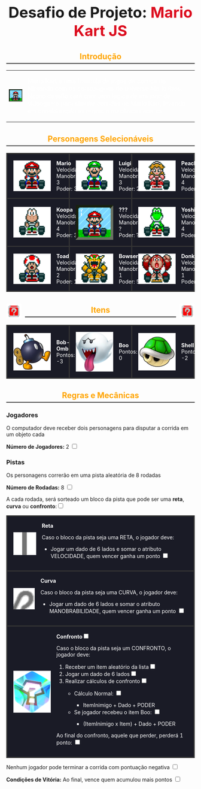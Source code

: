 <h1 style="text-align: center; font-size: 2.5rem;"> Desafio de Projeto: <span style="color:rgb(220, 13, 30)">Mario Kart JS</span></h1>

<h2 style="color: #ffa500; border-bottom: 2px solid #333; padding-bottom: 0.3rem; margin-top: 2rem; text-align: center">Introdução</h2>

<table>
    <tr>
        <td>
            <img src="./Docs/Characters/header.gif" width="200" alt="Mario Kart">
        </td>
        <td>
            <p style="font-size: 1rem; color: #fff;">
            Mario Kart é uma franquia de jogos de corrida da Nintendo com os personagens do universo Mario Bros. Nosso desafio será criar uma lógica de um jogo de videogame para simular corridas de Mario Kart, levando em consideração as regras e mecânicas abaixo.
            </p>
        </td>
    </tr>
</table>

<h2 style="color: #ffa500; border-bottom: 2px solid #333; padding-bottom: 0.3rem; margin-top: 2rem; text-align: center">Personagens Selecionáveis</h2>

<table style="width: 100%; border-collapse: collapse; margin-top: 1rem; background-color: #1a1b26; color: #fff;">
    <tr>
        <td style="width: 33.33%; padding: 1rem; border: 3px solid #333; vertical-align: middle;">
            <div style="display: flex; align-items: center;">
                <img src="./Docs/Characters/mario.gif" alt="Mario" width="100px" style="margin-right: 15px;">
                <div>
                    <strong>Mario</strong><br>
                    Velocidade: 3<br>
                    Manobrabilidade: 3<br>
                    Poder: 3
                </div>
            </div>
        </td>
        <td style="width: 33.33%; padding: 1rem; border: 3px solid #333; vertical-align: middle;">
            <div style="display: flex; align-items: center;">
                <img src="./Docs/Characters/luigi.gif" alt="Luigi" width="100px" style="margin-right: 15px;">
                <div>
                    <strong>Luigi</strong><br>
                    Velocidade: 4<br>
                    Manobrabilidade: 3<br>
                    Poder: 2
                </div>
            </div>
        </td>
        <td style="width: 33.33%; padding: 1rem; border: 3px solid #333; vertical-align: middle;">
            <div style="display: flex; align-items: center;">
                <img src="./Docs/Characters/peach.gif" alt="Peach" width="100px" style="margin-right: 15px;">
                <div>
                    <strong>Peach</strong><br>
                    Velocidade: 3<br>
                    Manobrabilidade: 4<br>
                    Poder: 2
                </div>
            </div>
        </td>
    </tr>
    <tr>
        <td style="width: 33.33%; padding: 1rem; border: 3px solid #333; vertical-align: middle;">
            <div style="display: flex; align-items: center;">
                <img src="./Docs/Characters/koopa.gif" alt="Koopa" width="100px" style="margin-right: 15px;">
                <div>
                    <strong>Koopa</strong><br>
                    Velocidade: 3<br>
                    Manobrabilidade: 4<br>
                    Poder: 3
                </div>
            </div>
        </td>
        <td style="width: 33.33%; padding: 1rem; border: 3px solid #333; vertical-align: middle;">
            <div style="display: flex; align-items: center;">
                <img src="./Docs/Characters/header.gif" alt="Mario Kart" width="100px" style="margin-right: 15px;">
                <div>
                    <strong>???</strong><br>
                    Velocidade: ?<br>
                    Manobrabilidade: ?<br>
                    Poder: ?
                </div>
            </div>
        </td>
        <td style="width: 33.33%; padding: 1rem; border: 3px solid #333; vertical-align: middle;">
            <div style="display: flex; align-items: center;">
                <img src="./Docs/Characters/yoshi.gif" alt="Yoshi" width="100px" style="margin-right: 15px;">
                <div>
                    <strong>Yoshi</strong><br>
                    Velocidade: 4<br>
                    Manobrabilidade: 4<br>
                    Poder: 3
                </div>
            </div>
        </td>
    </tr>
    <tr>
        <td style="width: 33.33%; padding: 1rem; border: 3px solid #333; vertical-align: middle;">
            <div style="display: flex; align-items: center;">
                <img src="./Docs/Characters/toad.gif" alt="Toad" width="100px" style="margin-right: 15px;">
                <div>
                    <strong>Toad</strong><br>
                    Velocidade: 5<br>
                    Manobrabilidade: 2<br>
                    Poder: 1
                </div>
            </div>
        </td>
        <td style="width: 33.33%; padding: 1rem; border: 3px solid #333; vertical-align: middle;">
            <div style="display: flex; align-items: center;">
                <img src="./Docs/Characters/bowser.gif" alt="Bowser" width="100px" style="margin-right: 15px;">
                <div>
                    <strong>Bowser</strong><br>
                    Velocidade: 2<br>
                    Manobrabilidade: 1<br>
                    Poder: 5
                </div>
            </div>
        </td>
        <td style="width: 33.33%; padding: 1rem; border: 3px solid #333; vertical-align: middle;">
            <div style="display: flex; align-items: center;">
                <img src="./Docs/Characters/donkeykong.gif" alt="Donkey Kong" width="100px" style="margin-right: 15px;">
                <div>
                    <strong>Donkey Kong</strong><br>
                    Velocidade: 2<br>
                    Manobrabilidade: 1<br>
                    Poder: 5
                </div>
            </img>
        </td>
    </tr>
</table>

<div style="display: flex; align-items: center; width: 100%; margin-top: 2rem;">
    <img src="./Docs/Items/random.gif" width="40px" height="40px">
    <div style="flex: 1; border-bottom: 2px solid #333; margin: 0 10px;">
        <h2 style="color: #ffa500; padding-bottom: 0.3rem; margin: 0; text-align: center;">Itens</h2>
    </div>
    <img src="./Docs/Items/random.gif" width="40px" height="40px">
</div>


<table style="width: 100%; border-collapse: collapse; margin-top: 1rem; background-color: #1a1b26; color: #fff;">
    <tr>
        <td style="width: 33.33%; padding: 1rem; border: 3px solid #333; vertical-align: middle;">
            <div style="display: flex; align-items: center;">
                <img src="./Docs/Items/bomb.jpg" alt="Bob-Omb" width="100px" style="margin-right: 15px;">
                <div>
                    <strong>Bob-Omb</strong><br>
                    Pontos: -3
                </div>
            </div>
        </td>
        <td style="width: 33.33%; padding: 1rem; border: 3px solid #333; vertical-align: middle;">
            <div style="display: flex; align-items: center;">
                <img src="./Docs/Items/boo.png" alt="Boo" width="100px" style="margin-right: 15px;">
                <div>
                    <strong>Boo</strong><br>
                    Pontos: 0<br>
                </div>
            </div>
        </td>
        <td style="width: 33.33%; padding: 1rem; border: 3px solid #333; vertical-align: middle;">
            <div style="display: flex; align-items: center;">
                <img src="./Docs/Items/shell.jpg" alt="Shell" width="100px" style="margin-right: 15px;">
                <div>
                    <strong>Shell</strong><br>
                    Pontos: -2
                </div>
            </div>
        </td>
    </tr>
</table>

<h2 style="color: #ffa500; border-bottom: 2px solid #333; padding-bottom: 0.3rem; margin-top: 2rem; text-align: center">Regras e Mecânicas</h2>

<h3>Jogadores</h3>

<label for="jogadores-item">O computador deve receber dois personagens para disputar a corrida em um objeto cada</label>

<strong>Número de Jogadores:</strong> 2 <input type="checkbox" id="jogadores-item"/>

<h3>Pistas</h3>

<label for="pistas-1-item">Os personagens correrão em uma pista aleatória de 8 rodadas</label>

<strong>Número de Rodadas:</strong> 8 
<input type="checkbox" id="pistas-1-item"/>

<label for="pistas-2-item">A cada rodada, será sorteado um bloco da pista que pode ser uma <strong>reta</strong>, <strong>curva</strong> ou <strong>confronto</strong>:<input type="checkbox" id="pistas-2-item"/></label>

<table style="width: 100%; border-collapse: collapse; margin-top: 1rem; background-color: #1a1b26; color: #fff;">
    <tr>
        <td style="padding: 1rem; border: 3px solid #333; vertical-align: middle;">
            <div style="display: flex; align-items: center;">
                <img src="./Docs/Maps/trechoreta.png" alt="Reta" width="100px" style="margin-right: 15px;">
                <div>
                    <strong>Reta</strong>
                    <p>Caso o bloco da pista seja uma RETA, o jogador deve:</p>
                    <ul>
                        <li>Jogar um dado de 6 lados e somar o atributo VELOCIDADE, quem vencer ganha um ponto <input type="checkbox" id="pistas-2-1-item"/></li> 
                    </ul>
                </div>
            </div>
        </td>
    </tr>
    <tr>
        <td style="padding: 1rem; border: 3px solid #333; vertical-align: middle;">
            <div style="display: flex; align-items: center;">
                <img src="./Docs/Maps/trechocurva.png" alt="Curva" width="100px" style="margin-right: 15px;">
                <div>
                    <strong>Curva</strong>
                    <p>Caso o bloco da pista seja uma CURVA, o jogador deve:</p>
                    <ul>
                        <li>Jogar um dado de 6 lados e somar o atributo MANOBRABILIDADE, quem vencer ganha um ponto <input type="checkbox" id="pistas-2-2-item"/></li> 
                    </ul>
                </div>
            </div>
        </td>
    </tr>
    <tr>
        <td style="padding: 1rem; border: 3px solid #333; vertical-align: middle;">
            <div style="display: flex; align-items: center;">
                <img src="./Docs/Items/box.png" alt="Confronto" width="100px" style="margin-right: 15px;">
                <div>
                    <strong>Confronto</strong><input type="checkbox" id="pistas-2-3-item"/>
                    <p>Caso o bloco da pista seja um CONFRONTO, o jogador deve:</p>
                    <ol>
                        <li>Receber um item aleatório da lista<input type="checkbox" id="pistas-2-3-1-item"/></li>
                        <li>Jogar um dado de 6 lados<input type="checkbox" id="pistas-2-3-2-item"/></li>
                        <li>Realizar cálculos de confronto<input type="checkbox" id="pistas-2-3-3-item"/></li>
                        <ul>
                            <li>Cálculo Normal: <input type="checkbox" id="pistas-2-3-3-1-item"/></li>
                            <ul>
                                <li>ItemInimigo + Dado + PODER</li>
                            </ul>
                            <li>Se jogador recebeu o item Boo: <input type="checkbox" id="pistas-2-3-3-2-item"/></li>
                            <ul>
                                <li>(ItemInimigo x Item) + Dado + PODER</li>
                            </ul>
                        </ul>
                    </ol>
                    <p>Ao final do confronto, aquele que perder, perderá 1 ponto: <input type="checkbox" id="pistas-2-3-4-item"/></p>
                </div>
            </div>
        </td>
    </tr>
</table>

<label for="pistas-2-4-item">Nenhum jogador pode terminar a corrida com pontuação negativa <input type="checkbox" id="pistas-2-4-item"/></label>


<strong>Condições de Vitória:</strong> <label for="vitoria-item">Ao final, vence quem acumulou mais pontos</label> <input type="checkbox" id="-item"/>